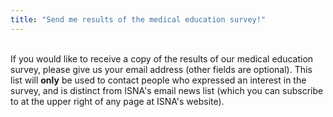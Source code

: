 ```yaml
---
title: "Send me results of the medical education survey!"
---
```


<div class="content">
  <br />If you would like to receive a copy of the results of our medical education survey, please give us your email address (other fields are optional). This list will <b>only</b> be used to contact people who expressed an interest in the survey, and is distinct from ISNA's email news list (which you can subscribe to at the upper right of any page at ISNA's website).<br />
</div>